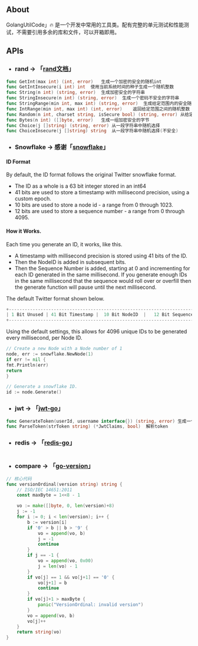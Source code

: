 ## About

GolangUtilCode」🔥 是一个开发中常用的工具类。配有完整的单元测试和性能测试，不需要引用多余的库和文件，可以开箱即用。



## APIs

* ### rand -> 「[rand文档](https://pkg.go.dev/math/rand@go1.16.6)」

```go
func GetInt(max int) (int, error)  	生成一个加密的安全的随机int
func GetIntInsecure(i int) int	使用当前系统时间的种子生成一个随机整数
func String(n int) (string, error)  生成加密安全的字符串
func StringInsecure(n int) (string, error)	生成一个密码不安全的字符串
func StringRange(min int, max int) (string, error)	生成给定范围内的安全随机字符串
func IntRange(min int, max int) (int, error)    返回给定范围之间的随机整数
func Random(n int, charset string, isSecure bool) (string, error) 从给定的字符集生成随机数据
func Bytes(n int) ([]byte, error)   生成一组加密安全的字节
func Choice(j []string) (string, error)	从一段字符串中随机选择
func ChoiceInsecure(j []string) string	从一段字符串中随机选择(不安全)
```

* ### Snowflake -> 感谢「[snowflake](https://github.com/bwmarrin/snowflake)」

#### ID Format
By default, the ID format follows the original Twitter snowflake format.

* The ID as a whole is a 63 bit integer stored in an int64
* 41 bits are used to store a timestamp with millisecond precision, using a custom epoch.
* 10 bits are used to store a node id - a range from 0 through 1023.
* 12 bits are used to store a sequence number - a range from 0 through 4095.

#### How it Works.
Each time you generate an ID, it works, like this.

* A timestamp with millisecond precision is stored using 41 bits of the ID.
* Then the NodeID is added in subsequent bits.
* Then the Sequence Number is added, starting at 0 and incrementing for each ID generated in the same millisecond. If you generate enough IDs in the same millisecond that the sequence would roll over or overfill then the generate function will pause until the next millisecond.
  
The default Twitter format shown below.
```go
+--------------------------------------------------------------------------+
| 1 Bit Unused | 41 Bit Timestamp |  10 Bit NodeID  |   12 Bit Sequence ID |
+--------------------------------------------------------------------------+
```
Using the default settings, this allows for 4096 unique IDs to be generated every millisecond, per Node ID.

```go
// Create a new Node with a Node number of 1
node, err := snowflake.NewNode(1)
if err != nil {
fmt.Println(err)
return
}

// Generate a snowflake ID.
id := node.Generate()

```

* ### jwt -> 「[jwt-go](https://github.com/dgrijalva/jwt-go)」
```go
func GenerateToken(userId, username interface{}) (string, error) 生成一个token
func ParseToken(strToken string) (*JwtClaims, bool)  解析token
```

* ### redis -> 「[redis-go](https://github.com/go-redis/redis)」
```go

```

* ### compare -> 「[go-version](https://github.com/hashicorp/go-version)」
```go
// 核心代码
func versionOrdinal(version string) string {
	// ISO/IEC 14651:2011
	const maxByte = 1<<8 - 1

	vo := make([]byte, 0, len(version)+8)
	j := -1
	for i := 0; i < len(version); i++ {
		b := version[i]
		if '0' > b || b > '9' {
			vo = append(vo, b)
			j = -1
			continue
		}
		if j == -1 {
			vo = append(vo, 0x00)
			j = len(vo) - 1
		}
		if vo[j] == 1 && vo[j+1] == '0' {
			vo[j+1] = b
			continue
		}
		if vo[j]+1 > maxByte {
			panic("VersionOrdinal: invalid version")
		}
		vo = append(vo, b)
		vo[j]++
	}
	return string(vo)
}
```